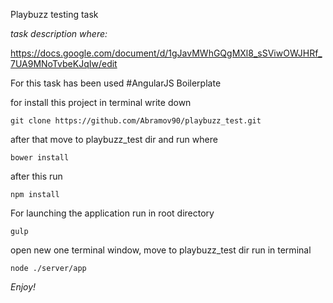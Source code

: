Playbuzz testing task


_task description where:_ 

https://docs.google.com/document/d/1gJavMWhGQgMXl8_sSViwOWJHRf_7UA9MNoTvbeKJqIw/edit

For this task has been used #AngularJS Boilerplate

for install this project in terminal write down 

```
git clone https://github.com/Abramov90/playbuzz_test.git
```


after that move to playbuzz_test dir and run where 

```
bower install
```
after this run

```
npm install
```

For launching the application run in root directory

```
gulp
```

open new one terminal window, move to playbuzz_test dir run in terminal

```
node ./server/app
```


_Enjoy!_
